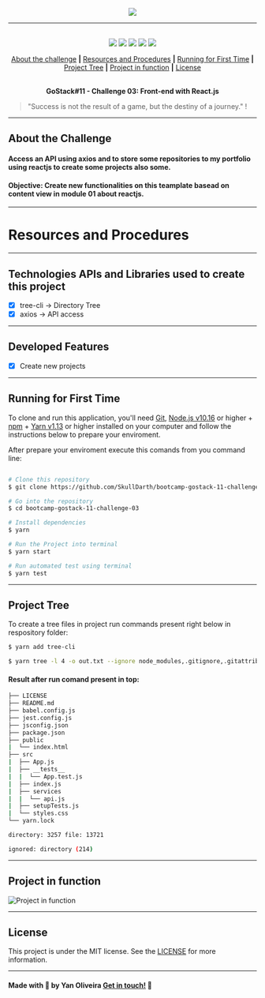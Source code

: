 <p align="center">
  <img src="https://xesque.rocketseat.dev/platform/1586184755042.svg",>
</p>

---

<p align="center">
  <br />
  <img src="https://img.shields.io/github/issues/SkullDarth/bootcamp-gostack-11-challenge-03">
  <img src="https://img.shields.io/github/forks/SkullDarth/bootcamp-gostack-11-challenge-03">
  <img src="https://img.shields.io/badge/made%20by-SkullDarth-lightgrey">
  <img src="https://img.shields.io/github/stars/SkullDarth/bootcamp-gostack-11-challenge-03">
  <img src="https://img.shields.io/github/license/SkullDarth/bootcamp-gostack-11-challenge-03">
  

  <!-- Indice personalizado -->
  <p align="center">
      <a href="#about-the-challenge">About the challenge</a>
      <strong>|</strong>
      <a href="#resources-and-procedures">Resources and Procedures</a>
      <strong>|</strong>
      <a href="#running-for-first-time">Running for First Time</a>
      <strong>|</strong>
      <a href="#project-tree">Project Tree</a>
      <strong>|</strong>
      <a href="#project-in-function">Project in function</a>
      <strong>|</strong>
      <a href="#license">License</a>
      <br />
      <br />
      <p align="center"> <strong>GoStack#11 - Challenge 03: Front-end with React.js</strong></p>
   </p>

</p>

  > "Success is not the result of a game, but the destiny of a journey." !

---
## **About the Challenge**
#### Access an API using axios and to store some repositories to my portfolio using reactjs to create some projects also some.
#### Objective: Create new functionalities on this teamplate basead on content view in module 01 about reactjs.
---
# Resources and Procedures
---
## Technologies APIs and Libraries used to create this project

- [x] tree-cli -> Directory Tree
- [x] axios -> API access

---
## Developed Features

- [x] Create new projects

---
## Running for First Time
To clone and run this application, you'll need [Git](https://git-scm.com), [Node.js v10.16][nodejs] or higher + [npm][npm] + [Yarn v1.13][yarn] or higher installed on your computer and follow the instructions below to prepare your enviroment.

After prepare your enviroment execute this comands from you command line:

```bash

# Clone this repository
$ git clone https://github.com/SkullDarth/bootcamp-gostack-11-challenge-03.git

# Go into the repository
$ cd bootcamp-gostack-11-challenge-03

# Install dependencies
$ yarn

# Run the Project into terminal
$ yarn start

# Run automated test using terminal
$ yarn test

```
---
## Project Tree
To create a tree files in project run commands present right below in respository folder:

```bash
$ yarn add tree-cli

$ yarn tree -l 4 -o out.txt --ignore node_modules,.gitignore,.gitattributes

```

#### Result after run comand present in top:

```bash
├── LICENSE
├── README.md
├── babel.config.js
├── jest.config.js
├── jsconfig.json
├── package.json
├── public
|  └── index.html
├── src
|  ├── App.js
|  ├── __tests__
|  |  └── App.test.js
|  ├── index.js
|  ├── services
|  |  └── api.js
|  ├── setupTests.js
|  └── styles.css
└── yarn.lock

directory: 3257 file: 13721

ignored: directory (214)

```
---
## Project in function

![Project in function][project-in-function]

---
## License
This project is under the MIT license. See the [LICENSE](./LICENSE) for more information.

---

#### Made with 💙 by Yan Oliveira [Get in touch!][MylinkedIn] 🖖

<!-- Hiperlinks structure to base -->
<!-- Just refer the link using this sintax: "[challenger 03][challenge02]" -->
[challenge02]: https://github.com/SkullDarth/bootcamp-gostack-challenge-03

[tree-cli]:https://github.com/MrRaindrop/tree-cli
[nodejs]: https://nodejs.org/
[yarn]: https://yarnpkg.com/
[npm]: #

[project-in-function]: #

[initialized-project]: #
[project-in-function-03]: #
[projectFunctionInVideo]: #

[MylinkedIn]:https://www.linkedin.com/in/yan-brito/


